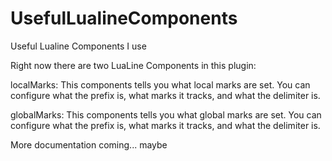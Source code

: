 # UsefulLualineComponents
Useful Lualine Components I use

Right now there are two LuaLine Components in this plugin:

localMarks: 
This components tells you what local marks are set. 
You can configure what the prefix is, what marks it tracks, and what the delimiter is.

globalMarks:
This components tells you what global marks are set. 
You can configure what the prefix is, what marks it tracks, and what the delimiter is.


More documentation coming... maybe
